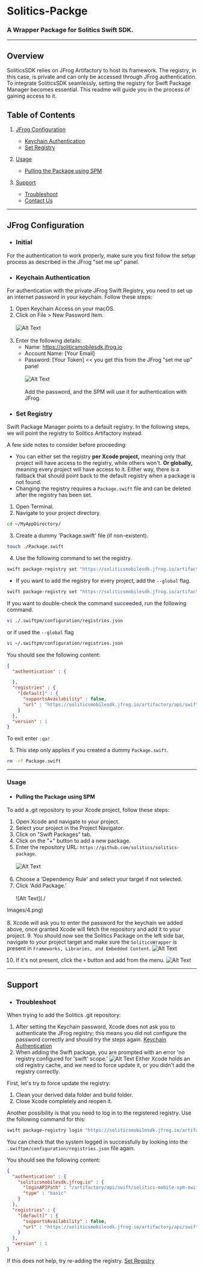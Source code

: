 # Solitics-Packge
### A Wrapper Package for Solitics Swift SDK.
_____
## Overview

SoliticsSDK relies on JFrog Artifactory to host its framework. The registry, in this case,
is private and can only be accessed through JFrog authentication. To integrate SoliticsSDK seamlessly,
setting the registry for Swift Package Manager becomes essential. This readme will guide you in the process of
gaining access to it.

## Table of Contents

1. [JFrog Configuration](#jfrog-configuration)
    - [Keychain Authentication](#keychain-authentication)
    - [Set Registry](#set-registry)

2. [Usage](#usage)
    - [Pulling the Package using SPM](#pulling-the-package-using-spm)

3. [Support](#support)
    - [Troubleshoot](#troubleshoot)
    - [Contact Us](#contact-us) 
____

## JFrog Configuration

* ### Initial
For the authentication to work properly, make sure you first follow the setup process as described in the JFrog "set me up" panel.

* ### Keychain Authentication
For authentication with the private JFrog Swift Registry, you need to set up an internet password in your keychain. Follow these steps:

1. Open Keychain Access on your macOS.
2. Click on File > New Password Item.
   <br></br>
   ![Alt Text](./Images/1.png)
   <br></br>
3. Enter the following details:
   * Name: https://soliticsmobilesdk.jfrog.io
   * Account Name: [Your Email]
   * Password: [Your Token] << you get this from the JFrog "set me up" panel
   <br></br>
   ![Alt Text](./Images/2.png)
   <br></br>
Add the password, and the SPM will use it for authentication with JFrog.

* ### Set Registry
Swift Package Manager points to a default registry. In the following steps, 
we will point the registry to Solitics Artifactory instead.

A few side notes to consider before proceeding:
* You can either set the registry **per Xcode project,** meaning only that project will have access
  to the registry, while others won't. **Or globally,** meaning every project will have access to it. Either way,
  there is a fallback that should point back to the default registry when a package is not found.
* Changing the registry requires a `Package.swift` file and can be deleted after the registry has been set.

1. Open Terminal.
2. Navigate to your project directory.

```bash
cd ~/MyAppDirectory/
```
3. Create a dummy 'Package.swift' file (if non-existent).

```bash
touch ./Package.swift
```

4. Use the following command to set the registry.

```bash
swift package-registry set "https://soliticsmobilesdk.jfrog.io/artifactory/api/swift/solitics-mobile-spm-swift"
```


* If you want to add the registry for every project, add the `--global` flag.

```bash
swift package-registry set "https://soliticsmobilesdk.jfrog.io/artifactory/api/swift/solitics-mobile-spm-swift" --global
```
If you want to double-check the command succeeded, run the following command.

```bash
vi ./.swiftpm/configuration/registries.json
```
or if used the `--global` flag

```bash
vi ~/.swiftpm/configuration/registries.json
```
You should see the following content:

```json
{
  "authentication" : {

  },
  "registries" : {
    "[default]" : {
      "supportsAvailability" : false,
      "url" : "https://soliticsmobilesdk.jfrog.io/artifactory/api/swift/solitics-mobile-spm-swift"
    }
  },
  "version" : 1
}
```
To exit enter `:qa!`

5. This step only applies if you created a dummy `Package.swift`.

```bash
rm -rf Package.swift
```
____


### Usage

* #### Pulling the Package using SPM

To add a .git repository to your Xcode project, follow these steps:

1. Open Xcode and navigate to your project.
2. Select your project in the Project Navigator.
3. Click on "Swift Packages" tab.
4. Click on the "+" button to add a new package.
5. Enter the repository URL: `https://github.com/solitics/solitics-package`.
   <br></br>
   ![Alt Text](./Images/3.png)
   <br></br>
6. Choose a 'Dependency Rule' and select your target if not selected.
7. Click 'Add Package.'
    <br></br>
    ![Alt Text](./

Images/4.png)
     <br></br>
8. Xcode will ask you to enter the password for the keychain we added above, once granted Xcode will fetch the repository and add it to your project.
9. You should now see the Solitics Package on the left side bar, navigate to your project target and make
sure the `SoliticsWrapper` is present in `Frameworks, Libraries, and Embedded Content`.
   ![Alt Text](./Images/5.png)

10. If it's not present, click the `+` button and add from the menu.
![Alt Text](./Images/6.png)

____



## Support

* ### Troubleshoot
When trying to add the Solitics .git repository:
1. After setting the Keychain password, Xcode does not ask you to authenticate the JFrog registry; this means
you did not configure the password correctly and should try the steps again. [Keychain Authentication](#keychain-authentication)
2. When adding the Swift package, you are prompted with an error 'no registry configured for 'swift' scope.'
   ![Alt Text](./Images/7.png)
    Either Xcode holds an old registry cache, and we need to force update it, or you didn't add the registry correctly.

First, let's try to force update the registry:
   1. Clean your derived data folder and build folder.
   2. Close Xcode completely and reopen it.
   
Another possibility is that you need to log in to the registered registry.
Use the following command for this:

```bash
swift package-registry login "https://soliticsmobilesdk.jfrog.io/artifactory/api/swift/solitics-mobile-spm-swift" --token "<insert-your-artifactory-token-here>" --username "<insert-your-artifactory-user-name-here>"
```
You can check that the system logged in successfully by looking into the `.swiftpm/configuration/registries.json` file again.

You should see the following content:
```json
{
  "authentication" : {
    "soliticsmobilesdk.jfrog.io" : {
      "loginAPIPath" : "/artifactory/api/swift/solitics-mobile-spm-swift",
      "type" : "basic"
    }
  },
  "registries" : {
    "[default]" : {
      "supportsAvailability" : false,
      "url" : "https://soliticsmobilesdk.jfrog.io/artifactory/api/swift/solitics-mobile-spm-swift"
    }
  },
  "version" : 1
}
```

If this does not help, try re-adding the registry. [Set Registry](#set-registry)


      
